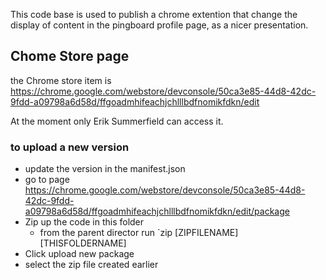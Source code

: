 This code base is used to publish a chrome extention that change the display of content
in the pingboard profile page, as a nicer presentation.

## Chome Store page

the Chrome store item is https://chrome.google.com/webstore/devconsole/50ca3e85-44d8-42dc-9fdd-a09798a6d58d/ffgoadmhifeachjchlllbdfnomikfdkn/edit

At the moment only Erik Summerfield can access it.

### to upload a new version 

* update the version in the manifest.json
* go to page https://chrome.google.com/webstore/devconsole/50ca3e85-44d8-42dc-9fdd-a09798a6d58d/ffgoadmhifeachjchlllbdfnomikfdkn/edit/package
* Zip up the code in this folder 
  * from the parent director run `zip [ZIPFILENAME] [THISFOLDERNAME]
* Click upload new package 
* select the zip file created earlier